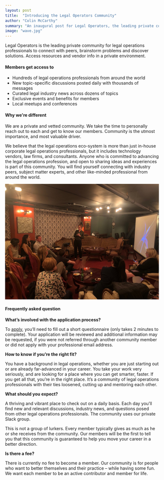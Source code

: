 ```yaml
---
layout: post
title:  "Introducing the Legal Operators Community"
author: "Colin McCarthy"
summary: "An inaugural post for Legal Operators, the leading private community for legal operations professionals."
image: "wave.jpg"
---
```


Legal Operators is the leading private community for legal operations professionals to connect with peers, brainstorm problems and discover solutions. Access resources and vendor info in a private environment.

<div class="row">
<div class="col-md-6">
  <h4 class="my-3">Members get access to</h4>
  <ul>
    <li>Hundreds of legal operations professionals from around the world</li>
    <li>New topic-specific discussions posted daily with thousands of messages</li>
    <li>Curated legal industry news across dozens of topics</li>
    <li>Exclusive events and benefits for members</li>
    <li>Local meetups and conferences</li>
  </ul>
  <h4 class="my-3">Why we're different</h4>
  <p>We are a private and vetted community. We take the time to personally reach out to each and get to know our members. Community is the utmost importance, and most valuable driver.  </p>
  <p>We believe that the legal operations eco-system is more than just in-house corporate legal operations professionals, but it includes technology vendors, law firms, and consultants.  Anyone who is committed to advancing the legal operations profession, and open to sharing ideas and experiences is part of this community.   You will find yourself connecting with industry peers, subject matter experts, and other like-minded professional from around the world.</p>

</div>
<div class="col-md-6">
  <img src="/assets/images/event1.jpg">
</div>
</div>
<h4 class="my-3">Frequently asked question</h4>

**What’s involved with the application process?**

To <a href="/join">apply</a>, you’ll need to fill out a short questionnaire (only takes 2 minutes to complete). Your application will be reviewed and additional information may be requested,  if you were not referred through another community member or did not apply with your professional email address.

**How to know if you’re the right fit?**

You have a background in legal operations, whether you are just starting out or are already far-advanced in your career. You take your work very seriously, and are looking for a place where you can get smarter, faster. If you get all that, you’re in the right place. It’s a community of legal operations professionals with their ties loosened, cutting up and mentoring each other.

**What should you expect?**

A thriving and vibrant place to check out on a daily basis. Each day you’ll find new and relevant discussions, industry news, and questions posed from other legal operations professionals. The community uses our private Slack group.

This is not a group of lurkers. Every member typically gives as much as he or she receives from the community. Our members will be the first to tell you that this community is guaranteed to help you move your career in a better direction.

**Is there a fee?**

There is currently no fee to become a member. Our community is for people who want to better themselves and their practice – while having some fun. We want each member to be an active contributor and member for life.